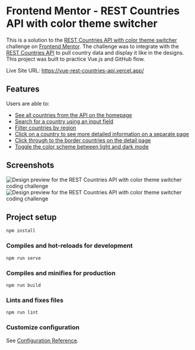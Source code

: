 # Frontend Mentor - REST Countries API with color theme switcher

This is a solution to the [REST Countries API with color theme switcher](https://www.frontendmentor.io/challenges/rest-countries-api-with-color-theme-switcher-5cacc469fec04111f7b848ca) challenge on [Frontend Mentor](https://www.frontendmentor.io). The challenge was to integrate with the [REST Countries API](https://restcountries.com/) to pull country data and display it like in the designs. This project was built to practice Vue.js and GitHub flow.

Live Site URL: https://vue-rest-countries-api.vercel.app/


## Features

Users are able to:
- [See all countries from the API on the homepage](https://github.com/mateuszdomagala/vue-rest-countries-api/issues/4)
- [Search for a country using an input field](https://github.com/mateuszdomagala/vue-rest-countries-api/issues/5)
- [Filter countries by region](https://github.com/mateuszdomagala/vue-rest-countries-api/issues/6)
- [Click on a country to see more detailed information on a separate page](https://github.com/mateuszdomagala/vue-rest-countries-api/issues/7)
- [Click through to the border countries on the detail page](https://github.com/mateuszdomagala/vue-rest-countries-api/issues/11)
- [Toggle the color scheme between light and dark mode](https://github.com/mateuszdomagala/vue-rest-countries-api/issues/8)

## Screenshots

![Design preview for the REST Countries API with color theme switcher coding challenge](https://user-images.githubusercontent.com/13559625/128726074-e98ca7f7-2b60-401f-bdfb-8139ae24df13.png)
![Design preview for the REST Countries API with color theme switcher coding challenge](https://user-images.githubusercontent.com/13559625/128726152-16bd4db5-4480-4ccd-8ea8-6e01c5693527.png)

## Project setup
```
npm install
```

### Compiles and hot-reloads for development
```
npm run serve
```

### Compiles and minifies for production
```
npm run build
```

### Lints and fixes files
```
npm run lint
```

### Customize configuration
See [Configuration Reference](https://cli.vuejs.org/config/).
